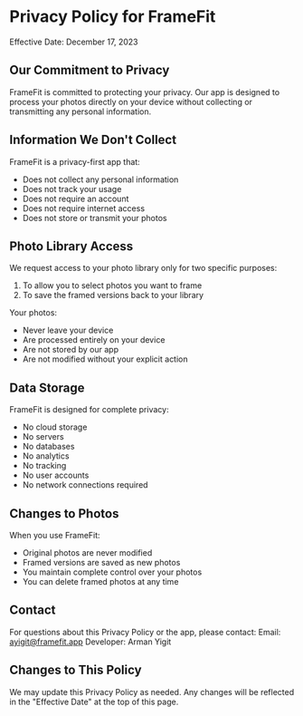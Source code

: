 # Privacy Policy for FrameFit

Effective Date: December 17, 2023

## Our Commitment to Privacy

FrameFit is committed to protecting your privacy. Our app is designed to process your photos directly on your device without collecting or transmitting any personal information.

## Information We Don't Collect

FrameFit is a privacy-first app that:
- Does not collect any personal information
- Does not track your usage
- Does not require an account
- Does not require internet access
- Does not store or transmit your photos

## Photo Library Access

We request access to your photo library only for two specific purposes:
1. To allow you to select photos you want to frame
2. To save the framed versions back to your library

Your photos:
- Never leave your device
- Are processed entirely on your device
- Are not stored by our app
- Are not modified without your explicit action

## Data Storage

FrameFit is designed for complete privacy:
- No cloud storage
- No servers
- No databases
- No analytics
- No tracking
- No user accounts
- No network connections required

## Changes to Photos

When you use FrameFit:
- Original photos are never modified
- Framed versions are saved as new photos
- You maintain complete control over your photos
- You can delete framed photos at any time

## Contact

For questions about this Privacy Policy or the app, please contact:
Email: ayigit@framefit.app
Developer: Arman Yigit

## Changes to This Policy

We may update this Privacy Policy as needed. Any changes will be reflected in the "Effective Date" at the top of this page. 